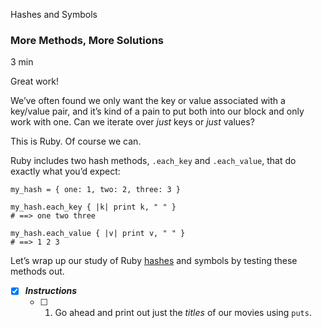 Hashes and Symbols

### More Methods, More Solutions

3 min

Great work!

We’ve often found we only want the key or value associated with a key/value pair, and it’s kind of a pain to put both into our block and only work with one. Can we iterate over _just_ keys or _just_ values?

This is Ruby. Of course we can.

Ruby includes two hash methods, `.each_key` and `.each_value`, that do exactly what you’d expect:

```
my_hash = { one: 1, two: 2, three: 3 }

my_hash.each_key { |k| print k, " " }
# ==> one two three

my_hash.each_value { |v| print v, " " }
# ==> 1 2 3
```

Let’s wrap up our study of Ruby [hashes](https://www.codecademy.com/resources/docs/ruby/hashes) and symbols by testing these methods out.

- [x] ***Instructions***
    - [ ] 1. Go ahead and print out just the _titles_ of our movies using `puts`.
